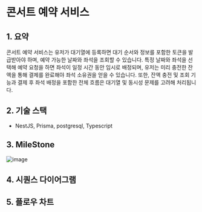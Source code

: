 # 콘서트 예약 서비스
## 1. 요약
콘서트 예약 서비스는 유저가 대기열에 등록하면 대기 순서와 정보를 포함한 토큰을 발급받아야 하며, 예약 가능한 날짜와 좌석을 조회할 수 있습니다. 특정 날짜와 좌석을 선택해 예약 요청을 하면 좌석이 일정 시간 동안 임시로 배정되며, 유저는 미리 충전한 잔액을 통해 결제를 완료해야 좌석 소유권을 얻을 수 있습니다. 또한, 잔액 충전 및 조회 기능과 결제 후 좌석 배정을 포함한 전체 흐름은 대기열 및 동시성 문제를 고려해 처리됩니다.

## 2. 기술 스택
   - NestJS, Prisma, postgresql, Typescript
     
## 3. MileStone
![image](https://github.com/user-attachments/assets/0e7df233-0f25-4c35-a9ce-e579dcb15d24)

## 4. 시퀀스 다이어그램



## 5. 플로우 차트

